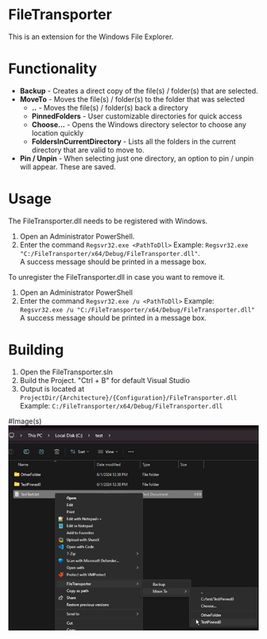 # FileTransporter
This is an extension for the Windows File Explorer.

# Functionality
- **Backup** - Creates a direct copy of the file(s) / folder(s) that are selected.
- **MoveTo** - Moves the file(s) / folder(s) to the folder that was selected
    - **..** - Moves the file(s) / folder(s) back a directory
    - **PinnedFolders** - User customizable directories for quick access
    - **Choose...** - Opens the Windows directory selector to choose any location quickly
    - **FoldersInCurrentDirectory** - Lists all the folders in the current directory that are valid to move to.
- **Pin / Unpin** - When selecting just one directory, an option to pin / unpin will appear. These are saved.

# Usage
The FileTransporter.dll needs to be registered with Windows.
1. Open an Administrator PowerShell.
2. Enter the command `Regsvr32.exe <PathToDll>` Example: `Regsvr32.exe "C:/FileTransporter/x64/Debug/FileTransporter.dll"`.<br>
A success message should be printed in a message box.

To unregister the FileTransporter.dll in case you want to remove it.
1. Open an Administrator PowerShell
2. Enter the command `Regsvr32.exe /u <PathToDll>` Example: `Regsvr32.exe /u "C:/FileTransporter/x64/Debug/FileTransporter.dll"`<br>
A success message should be printed in a message box.

# Building
1. Open the FileTransporter.sln
2. Build the Project. "Ctrl + B" for default Visual Studio
3. Output is located at `ProjectDir/{Architecture}/{Configuration}/FileTransporter.dll` Example: `C:/FileTransporter/x64/Debug/FileTransporter.dll`

#Image(s)
![alt text](https://github.com/xenontrioxide/FileTransporter/blob/master/images/SampleImage.png)

